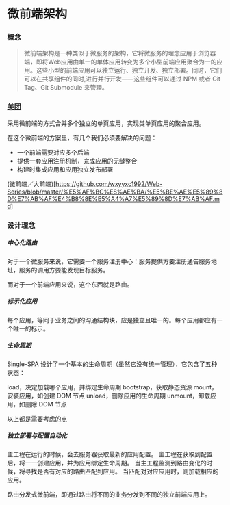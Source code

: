 # 微前端架构

### 概念
> 微前端架构是一种类似于微服务的架构，它将微服务的理念应用于浏览器端，即将Web应用由单一的单体应用转变为多个小型前端应用聚合为一的应用。这些小型的前端应用可以独立运行、独立开发、独立部署。同时，它们可以在共享组件的同时,进行并行开发——这些组件可以通过 NPM 或者 Git Tag、Git Submodule 来管理。

### [美团](https://tech.meituan.com/fe_tiny_spa.html)
采用微前端的方式合并多个独立的单页应用，实现类单页应用的聚合应用。

在这个微前端的方案里，有几个我们必须要解决的问题：

 * 一个前端需要对应多个后端
 * 提供一套应用注册机制，完成应用的无缝整合
 * 构建时集成应用和应用独立发布部署

(微前端／大前端)[https://github.com/wxyyxc1992/Web-Series/blob/master/%E5%AF%BC%E8%AE%BA/%E5%BE%AE%E5%89%8D%E7%AB%AF%E4%B8%8E%E5%A4%A7%E5%89%8D%E7%AB%AF.md]


### 设计理念
##### 中心化路由
对于一个微服务来说，它需要一个服务注册中心：服务提供方要注册通告服务地址，服务的调用方要能发现目标服务。

而对于一个前端应用来说，这个东西就是路由。
##### 标示化应用
每个应用，等同于业务之间的沟通结构块，应是独立且唯一的。每个应用都应有一个唯一的标示。
##### 生命周期
Single-SPA 设计了一个基本的生命周期（虽然它没有统一管理），它包含了五种状态：

load，决定加载哪个应用，并绑定生命周期
bootstrap，获取静态资源
mount，安装应用，如创建 DOM 节点
unload，删除应用的生命周期
unmount，卸载应用，如删除 DOM 节点

以上都是需要考虑的点
##### 独立部署与配置自动化
主工程在运行的时候，会去服务器获取最新的应用配置。
主工程在获取到配置后，将一一创建应用，并为应用绑定生命周期。
当主工程监测到路由变化的时候，将寻找是否有对应的路由匹配到应用。
当匹配对对应应用时，则加载相应的应用。





路由分发式微前端，即通过路由将不同的业务分发到不同的独立前端应用上。


